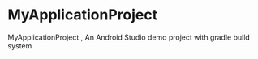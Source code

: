 MyApplicationProject
====================

MyApplicationProject , An Android Studio demo project  with gradle build system
